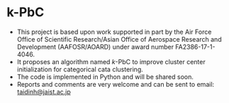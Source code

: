 # k-PbC

- This project is based upon work supported in part by the Air Force Office of Scientific Research/Asian Office of Aerospace Research and Development (AAFOSR/AOARD) under award number FA2386-17-1-4046.
- It proposes an algorithm named $k$-PbC to improve cluster center initialization for categorical cata clustering.
- The code is implemented in Python and will be shared soon.
- Reports and comments are very welcome and can be sent to email: taidinh@jaist.ac.jp
